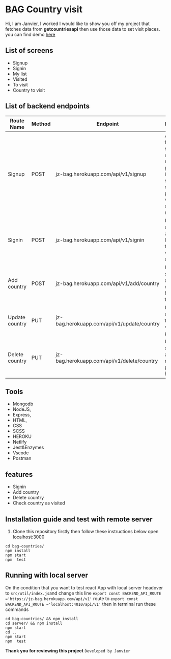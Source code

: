 # BAG Country visit
Hi, I am Janvier, I worked I would like to show you off my project that   fetches data from __getcountriesapi__ then use those data to set visit places. you can find demo [here]()

## List of screens
 - Signup
 - Signin
- My list
- Visited
- To visit
- Country to visit
## List of backend endpoints
| Route Name| Method | Endpoint | Description|
| ------ | ------ |---|---|
| Signup | POST |jz-bag.herokuapp.com/api/v1/signup|As a traverller I sould be able to add my personal information so that I can choose places to visit and checkoff my list
| Signin | POST | jz-bag.herokuapp.com/api/v1/signin| User should be able to login so that he can view dashboard
| Add country | POST| jz-bag.herokuapp.com/api/v1/add/country | User should be able to add country to his/ her trips list 
| Update country | PUT |jz-bag.herokuapp.com/api/v1/update/country| User should able to check off viisted places 
| Delete country |  PUT|jz-bag.herokuapp.com/api/v1/delete/country| User should be able to remove place from his/her list

## Tools
- Mongodb
- NodeJS,
- Express,
- HTML,
- CSS
- SCSS
- HEROKU
- Netlify
- Jest&Enzymes
- Vscode
- Postman

## features
- Signin 
- Add country
- Delete country
- Check country as visited 
## Installation guide and test with remote server
1. Clone this repository firstly then follow these instructions below open localhost:3000  
```
cd bag-countries/
npm install
npm start
npm  test 
```
## Running with local server

On the condition that you want to test react App with local server headover to `src/util/index.js`and change this line `export const BACKEND_API_ROUTE ='https://jz-bag.herokuapp.com/api/v1'` route to `export const BACKEND_API_ROUTE ='localhost:4010/api/v1'` then 
in terminal run these commands
```
cd bag-countries/ && npm install
cd server/ && npm install
npm start 
cd ..
npm start
npm  test 
```
**Thank you for reviewing this project**
`Developed by Janvier`
